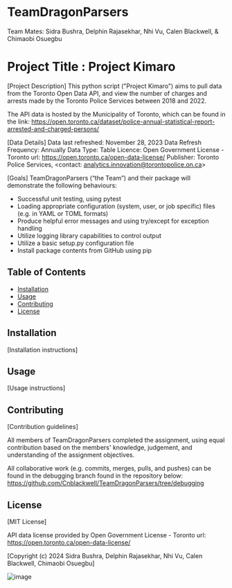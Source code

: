 # TeamDragonParsers
Team Mates: Sidra Bushra, Delphin Rajasekhar, Nhi Vu, Calen Blackwell, & Chimaobi Osuegbu

# Project Title : Project Kimaro 

[Project Description]
This python script ("Project Kimaro") aims to pull data from the Toronto Open Data API, and view the number of charges and arrests made by the Toronto Police Services between 2018 and 2022.

The API data is hosted by the Municipality of Toronto, which can be found in the link:
	https://open.toronto.ca/dataset/police-annual-statistical-report-arrested-and-charged-persons/

[Data Details]
Data last refreshed: November 28, 2023
Data Refresh Frequency: Annually
Data Type: Table
Licence: Open Government License - Toronto
		url: https://open.toronto.ca/open-data-license/
Publisher: Toronto Police Services, <contact: analytics.innovation@torontopolice.on.ca>
 

[Goals]
TeamDragonParsers (“the Team”) and their package will demonstrate the following behaviours:
-	Successful unit testing, using pytest
-	Loading appropriate configuration (system, user, or job specific) files 
	(e.g. in YAML or TOML formats)
-	Produce helpful error messages and using try/except for exception handling
-	Utilize logging library capabilities to control output
-	Utilize a basic setup.py configuration file 
-	Install package contents from GitHub using pip 

## Table of Contents

- [Installation](#installation)
- [Usage](#usage)
- [Contributing](#contributing)
- [License](#license)

## Installation

[Installation instructions]

## Usage

[Usage instructions]

## Contributing

[Contribution guidelines]

All members of TeamDragonParsers completed the assignment, using equal contribution based on the
members' knowledge, judgement, and understanding of the assignment objectives.

All collaborative work (e.g. commits, merges, pulls, and pushes) can be found in the debugging branch found in the repository below:
	 https://github.com/Cnblackwell/TeamDragonParsers/tree/debugging

## License

[MIT License]

API data license provided by Open Government License - Toronto 
	url: https://open.toronto.ca/open-data-license/

[Copyright (c) 2024 Sidra Bushra, Delphin Rajasekhar, Nhi Vu, Calen Blackwell, Chimaobi Osuegbu]


![image](https://github.com/Cnblackwell/TeamDragonParsers/assets/156455477/533852bb-4adc-4a52-aa33-02def6dc3864)
